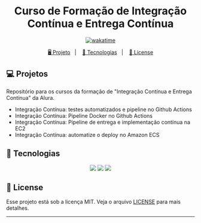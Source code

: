 <h1 align="center">
  Curso de Formação de Integração Contínua e Entrega Contínua
</h1>

<p align="center">
  <a href="https://wakatime.com/badge/user/68660678-6b86-4b78-98df-f5f41a37e1bc/project/2b1680d1-88be-428c-8577-1a6d58c366ef"><img src="https://wakatime.com/badge/user/68660678-6b86-4b78-98df-f5f41a37e1bc/project/2b1680d1-88be-428c-8577-1a6d58c366ef.svg" alt="wakatime"></a>
</p>

<p align="center">
  <a href="#-projeto">🖥️ Projeto</a>&nbsp;&nbsp;&nbsp;|&nbsp;&nbsp;&nbsp;
  <a href="#-tecnologias">🚀 Tecnologias</a>&nbsp;&nbsp;&nbsp;|&nbsp;&nbsp;&nbsp;
  <a href="#-license">📝 License</a>
</p>

## 💻 Projetos

Repositório para os cursos da formação de "Integração Contínua e Entrega Contínua" da Alura.

- Integração Contínua: testes automatizados e pipeline no Github Actions
- Integração Contínua: Pipeline Docker no Github Actions
- Integração Contínua: Pipeline de entrega e implementação contínua na EC2
- Integração Contínua: automatize o deploy no Amazon ECS

## 🚀 Tecnologias

<p align="center">
  <img src="https://img.shields.io/badge/github%20actions-%232671E5.svg?style=for-the-badge&logo=githubactions&logoColor=white">
  <img src="https://img.shields.io/badge/github-%23121011.svg?style=for-the-badge&logo=github&logoColor=white">
  <img src="https://img.shields.io/badge/go-%2300ADD8.svg?style=for-the-badge&logo=go&logoColor=white">
</p>

## 📝 License

Esse projeto está sob a licença MIT. Veja o arquivo [LICENSE](LICENSE) para mais detalhes.

---
